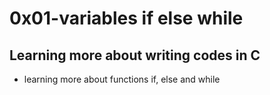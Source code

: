# 0x01-variables if else while

## Learning more about writing codes in C

* learning more about functions if, else and while 
